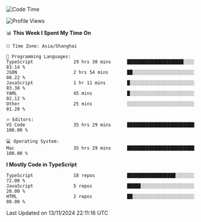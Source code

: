 <!--START_SECTION:waka-->
![Code Time](http://img.shields.io/badge/Code%20Time-6%2C884%20hrs%2051%20mins-blue)

![Profile Views](http://img.shields.io/badge/Profile%20Views-0-blue)

📊 **This Week I Spent My Time On** 

```text
🕑︎ Time Zone: Asia/Shanghai

💬 Programming Languages: 
TypeScript               29 hrs 30 mins      █████████████████████░░░░   83.14 % 
JSON                     2 hrs 54 mins       ██░░░░░░░░░░░░░░░░░░░░░░░   08.22 % 
JavaScript               1 hr 11 mins        █░░░░░░░░░░░░░░░░░░░░░░░░   03.38 % 
YAML                     45 mins             █░░░░░░░░░░░░░░░░░░░░░░░░   02.12 % 
Other                    25 mins             ░░░░░░░░░░░░░░░░░░░░░░░░░   01.20 % 

🔥 Editors: 
VS Code                  35 hrs 29 mins      █████████████████████████   100.00 % 

💻 Operating System: 
Mac                      35 hrs 29 mins      █████████████████████████   100.00 % 
```

**I Mostly Code in TypeScript** 

```text
TypeScript               18 repos            ██████████████████░░░░░░░   72.00 % 
JavaScript               5 repos             █████░░░░░░░░░░░░░░░░░░░░   20.00 % 
HTML                     2 repos             ██░░░░░░░░░░░░░░░░░░░░░░░   08.00 % 
```




 Last Updated on 13/11/2024 22:11:16 UTC
<!--END_SECTION:waka-->
